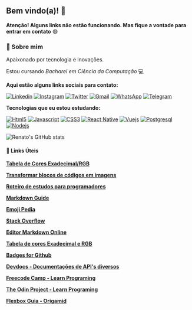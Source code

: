 ## Bem vindo(a)! 👋

**Atenção! Alguns links não estão funcionando. Mas fique a vontade para entrar em contato** 😄

### 🚀 Sobre mim
Apaixonado por tecnologia e inovações. 

Estou cursando _Bacharel em Ciência da Computação_ 💻 

**Aqui estão alguns links sociais para contato:**

[![Linkedin](https://img.shields.io/badge/LinkedIn-0077B5?style=for-the-badge&logo=linkedin&logoColor=white)](https://www.linkedin.com/in/dequeirozmarcondes/)
[![Instagram](https://img.shields.io/badge/Instagram-E4405F?style=for-the-badge&logo=instagram&logoColor=white)](https://www.instagram.com/dequeirozmarcondes/)
[![Twitter](https://img.shields.io/badge/Twitter-1DA1F2?style=for-the-badge&logo=twitter&logoColor=white)](https://twitter.com/dequeirozmarcon)
[![Gmail](https://img.shields.io/badge/Gmail-D14836?style=for-the-badge&logo=gmail&logoColor=white)](https://dequeirozmarcondes@gmail.com)
[![WhatsApp](https://img.shields.io/badge/WhatsApp-25D366?style=for-the-badge&logo=whatsapp&logoColor=white)](https://wa.me/5565992583869)
[![Telegram](https://img.shields.io/badge/WhatsApp-25D366?style=for-the-badge&logo=whatsapp&logoColor=white)](https://t.me/dequeirozmarcondes)

**Tecnologias que eu estou estudando:**
    
[![Html5](https://img.shields.io/badge/HTML5-E34F26?style=for-the-badge&logo=html5&logoColor=white)](https://www.linkedin.com/in/dequeirozmarcondes/)
[![Javascript](https://img.shields.io/badge/JavaScript-F7DF1E?style=for-the-badge&logo=javascript&logoColor=black)](https://www.linkedin.com/in/dequeirozmarcondes/)
[![CSS3](https://img.shields.io/badge/CSS3-1572B6?style=for-the-badge&logo=css3&logoColor=white)](https://www.linkedin.com/in/dequeirozmarcondes/)
[![React Native](https://img.shields.io/badge/React_Native-20232A?style=for-the-badge&logo=react&logoColor=61DAFB)](https://www.linkedin.com/in/dequeirozmarcondes/)
[![Vuejs](https://img.shields.io/badge/Vue.js-35495E?style=for-the-badge&logo=vue.js&logoColor=4FC08D)](https://www.linkedin.com/in/dequeirozmarcondes/)
[![Postgresql](https://img.shields.io/badge/PostgreSQL-316192?style=for-the-badge&logo=postgresql&logoColor=white)](https://www.linkedin.com/in/dequeirozmarcondes/)
[![Nodejs](https://img.shields.io/badge/Node.js-43853D?style=for-the-badge&logo=node.js&logoColor=white)](https://www.linkedin.com/in/dequeirozmarcondes/)

![Renato's GitHub stats](https://github-readme-stats.vercel.app/api?username=dequeirozmarcondes&show_icons=true&theme=cobalt)

#### 🔗 Links Úteis

**[Tabela de Cores Exadecimal/RGB](https://erikasarti.com/html/tabela-cores)**

**[Transformar blocos de códigos em imagens](https://www.ray.so/)**

**[Roteiro de estudos para programadores](https://roadmap.sh/)**

**[Markdown Guide](https://www.markdownguide.org/)**

**[Emoji Pedia](https://emojipedia.org/)**

**[Stack Overflow](https://stackoverflow.com)**

**[Editor Markdown Online](https://readme.so/pt)**

**[Tabela de cores Exadecimal e RGB](https://erikasarti.com/html/tabela-cores)**

**[Badges for Github](https://dev.to/envoy_/150-badges-for-github-pnk)**

**[Devdocs - Documentações de API's diversos](https://devdocs.io/)**

**[Freecode Camp - Learn Programing](https://www.freecodecamp.org/)**

**[The Odin Project - Learn Programing](https://www.theodinproject.com)**

**[Flexbox Guia - Origamid](https://www.origamid.com/projetos/flexbox-guia-completo/)**
